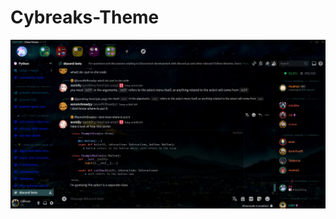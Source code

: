 # Cybreaks-Theme

![Example](https://github.com/Cybreak/Cybreaks-Theme/blob/main/Example.png?raw=true)
